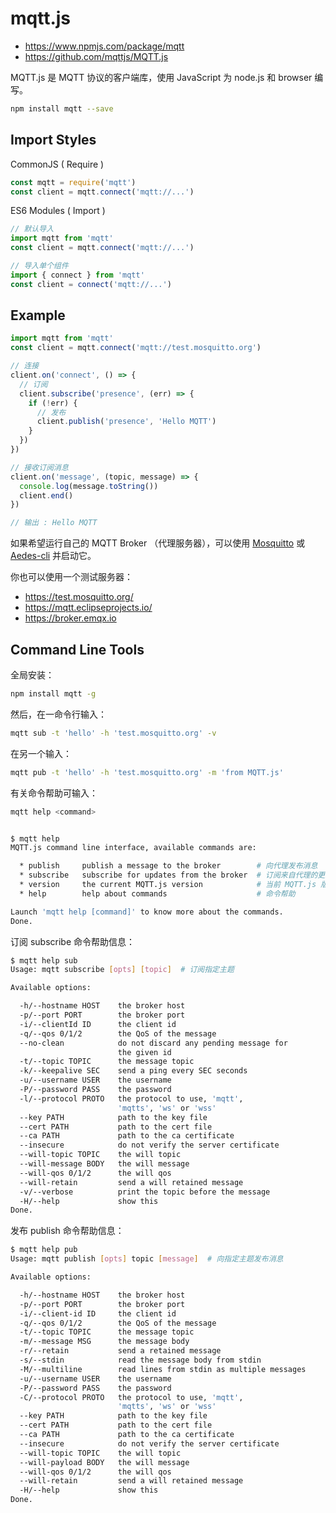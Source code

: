 # mqtt.js

- <https://www.npmjs.com/package/mqtt>
- <https://github.com/mqttjs/MQTT.js>

MQTT.js 是 MQTT 协议的客户端库，使用 JavaScript 为 node.js 和 browser 编写。

```sh
npm install mqtt --save
```

## Import Styles

CommonJS ( Require )

```js
const mqtt = require('mqtt')
const client = mqtt.connect('mqtt://...')
```

ES6 Modules ( Import )

```js
// 默认导入
import mqtt from 'mqtt'
const client = mqtt.connect('mqtt://...')

// 导入单个组件
import { connect } from 'mqtt'
const client = connect('mqtt://...')
```

## Example

```js
import mqtt from 'mqtt'
const client = mqtt.connect('mqtt://test.mosquitto.org')

// 连接
client.on('connect', () => {
  // 订阅
  client.subscribe('presence', (err) => {
    if (!err) {
      // 发布
      client.publish('presence', 'Hello MQTT')
    }
  })
})

// 接收订阅消息
client.on('message', (topic, message) => {
  console.log(message.toString())
  client.end()
})

// 输出 : Hello MQTT
```

如果希望运行自己的 MQTT Broker （代理服务器），可以使用 [Mosquitto](https://mosquitto.org/) 或 [Aedes-cli](https://github.com/moscajs/aedes-cli) 并启动它。

你也可以使用一个测试服务器：

- <https://test.mosquitto.org/>
- <https://mqtt.eclipseprojects.io/>
- <https://broker.emqx.io>

## Command Line Tools

全局安装：

```sh
npm install mqtt -g
```

然后，在一命令行输入：

```sh
mqtt sub -t 'hello' -h 'test.mosquitto.org' -v
```

在另一个输入：

```sh
mqtt pub -t 'hello' -h 'test.mosquitto.org' -m 'from MQTT.js'
```

有关命令帮助可输入：

```sh
mqtt help <command>


$ mqtt help
MQTT.js command line interface, available commands are:

  * publish     publish a message to the broker        # 向代理发布消息
  * subscribe   subscribe for updates from the broker  # 订阅来自代理的更新
  * version     the current MQTT.js version            # 当前 MQTT.js 版本
  * help        help about commands                    # 命令帮助

Launch 'mqtt help [command]' to know more about the commands.
Done.
```

订阅 subscribe 命令帮助信息：

```sh
$ mqtt help sub
Usage: mqtt subscribe [opts] [topic]  # 订阅指定主题

Available options:

  -h/--hostname HOST    the broker host
  -p/--port PORT        the broker port
  -i/--clientId ID      the client id
  -q/--qos 0/1/2        the QoS of the message
  --no-clean            do not discard any pending message for
                        the given id
  -t/--topic TOPIC      the message topic
  -k/--keepalive SEC    send a ping every SEC seconds
  -u/--username USER    the username
  -P/--password PASS    the password
  -l/--protocol PROTO   the protocol to use, 'mqtt',
                        'mqtts', 'ws' or 'wss'
  --key PATH            path to the key file
  --cert PATH           path to the cert file
  --ca PATH             path to the ca certificate
  --insecure            do not verify the server certificate
  --will-topic TOPIC    the will topic
  --will-message BODY   the will message
  --will-qos 0/1/2      the will qos
  --will-retain         send a will retained message
  -v/--verbose          print the topic before the message
  -H/--help             show this
Done.
```

发布 publish 命令帮助信息：

```sh
$ mqtt help pub
Usage: mqtt publish [opts] topic [message]  # 向指定主题发布消息

Available options:

  -h/--hostname HOST    the broker host
  -p/--port PORT        the broker port
  -i/--client-id ID     the client id
  -q/--qos 0/1/2        the QoS of the message
  -t/--topic TOPIC      the message topic
  -m/--message MSG      the message body
  -r/--retain           send a retained message
  -s/--stdin            read the message body from stdin
  -M/--multiline        read lines from stdin as multiple messages
  -u/--username USER    the username
  -P/--password PASS    the password
  -C/--protocol PROTO   the protocol to use, 'mqtt',
                        'mqtts', 'ws' or 'wss'
  --key PATH            path to the key file
  --cert PATH           path to the cert file
  --ca PATH             path to the ca certificate
  --insecure            do not verify the server certificate
  --will-topic TOPIC    the will topic
  --will-payload BODY   the will message
  --will-qos 0/1/2      the will qos
  --will-retain         send a will retained message
  -H/--help             show this
Done.
```
